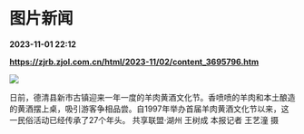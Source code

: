 # 图片新闻

**2023-11-01 22:12**

**https://zjrb.zjol.com.cn/html/2023-11/02/content_3695796.htm**

![](https://zjrb.zjol.com.cn/images/2023-11/02/zjrb2023110200004v01b003.jpg)

日前，德清县新市古镇迎来一年一度的羊肉黄酒文化节。香喷喷的羊肉和本土酿造的黄酒摆上桌，吸引游客争相品尝。自1997年举办首届羊肉黄酒文化节以来，这一民俗活动已经传承了27个年头。 共享联盟·湖州 王树成 本报记者 王艺潼 摄